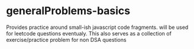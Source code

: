 # generalProblems-basics
Provides practice around small-ish javascript code fragments. will be used for leetcode questions eventualy.
This also serves as a collection of exercise/practice problem for non DSA questions
